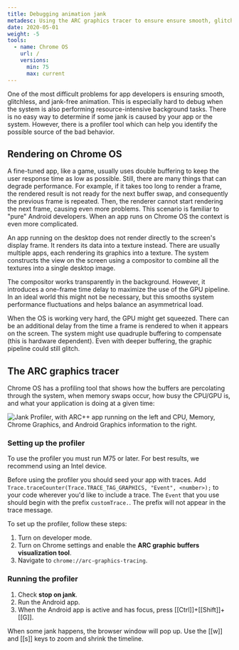 ```yaml
---
title: Debugging animation jank
metadesc: Using the ARC graphics tracer to ensure ensure smooth, glitchless, jank-free animations for apps.
date: 2020-05-01
weight: -5
tools:
  - name: Chrome OS
    url: /
    versions:
      min: 75
      max: current
---
```


One of the most difficult problems for app developers is ensuring smooth, glitchless, and jank-free animation. This is especially hard to debug when the system is also performing resource-intensive background tasks. There is no easy way to determine if some jank is caused by your app or the system. However, there is a profiler tool which can help you identify the possible source of the bad behavior.

## Rendering on Chrome OS

A fine-tuned app, like a game, usually uses double buffering to keep the user response time as low as possible. Still, there are many things that can degrade performance. For example, if it takes too long to render a frame, the rendered result is not ready for the next buffer swap, and consequently the previous frame is repeated. Then, the renderer cannot start rendering the next frame, causing even more problems. This scenario is familiar to "pure" Android developers. When an app runs on Chrome OS the context is even more complicated.

An app running on the desktop does not render directly to the screen's display frame. It renders its data into a texture instead. There are usually multiple apps, each rendering its graphics into a texture. The system constructs the view on the screen using a compositor to combine all the textures into a single desktop image.

The compositor works transparently in the background. However, it introduces a one-frame time delay to maximize the use of the GPU pipeline. In an ideal world this might not be necessary, but this smooths system performance fluctuations and helps balance an asymmetrical load.

When the OS is working very hard, the GPU might get squeezed. There can be an additional delay from the time a frame is rendered to when it appears on the screen. The system might use quadruple buffering to compensate (this is hardware dependent). Even with deeper buffering, the graphic pipeline could still glitch.

## The ARC graphics tracer

Chrome OS has a profiling tool that shows how the buffers are percolating through the system, when memory swaps occur, how busy the CPU/GPU is, and what your application is doing at a given time:

![Jank Profiler, with ARC++ app running on the left and CPU, Memory, Chrome Graphics, and Android Graphics information to the right.](/images/android/animation/jank-profiler.png)

### Setting up the profiler

To use the profiler you must run M75 or later. For best results, we recommend using an Intel device.

Before using the profiler you should seed your app with traces. Add `Trace.traceCounter(Trace.TRACE_TAG_GRAPHICS, "Event", <number>);` to your code wherever you'd like to include a trace. The `Event` that you use should begin with the prefix `customTrace.`. The prefix will not appear in the trace message.

To set up the profiler, follow these steps:

1. Turn on developer mode.
2. Turn on Chrome settings and enable the **ARC graphic buffers visualization tool**.
3. Navigate to `chrome://arc-graphics-tracing`.

### Running the profiler

1. Check **stop on jank**.
2. Run the Android app.
3. When the Android app is active and has focus, press [[Ctrl]]+[[Shift]]+[[G]].

When some jank happens, the browser window will pop up. Use the [[w]] and [[s]] keys to zoom and shrink the timeline.
